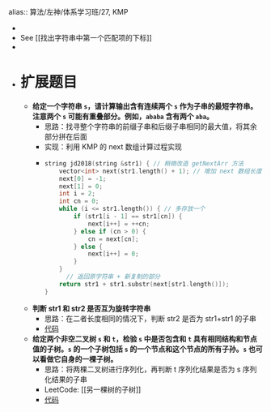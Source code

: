 alias:: 算法/左神/体系学习班/27, KMP

-
- See [[找出字符串中第一个匹配项的下标]]
-
- # 扩展题目
	- **给定一个字符串 `s`，请计算输出含有连续两个 `s` 作为子串的最短字符串。注意两个 `s` 可能有重叠部分。例如，`ababa` 含有两个 `aba`。**
		- 思路：找寻整个字符串的前缀子串和后缀子串相同的最大值，将其余部分拼在后面
		- 实现：利用 KMP 的 next 数组计算过程实现
		- ```cpp
		  string jd2018(string &str1) { // 稍微改造 getNextArr 方法
		      vector<int> next(str1.length() + 1); // 增加 next 数组长度
		      next[0] = -1;
		      next[1] = 0;
		      int i = 2;
		      int cn = 0;
		      while (i <= str1.length()) { // 多存放一个
		          if (str1[i - 1] == str1[cn]) {
		              next[i++] = ++cn;
		          } else if (cn > 0) {
		              cn = next[cn];
		          } else {
		              next[i++] = 0;
		          }
		      }
		    	// 返回原字符串 + 新复制的部分
		      return str1 + str1.substr(next[str1.length()]);
		  }
		  ```
	- **判断 str1 和 str2 是否互为旋转字符串**
		- 思路：在二者长度相同的情况下，判断 str2 是否为 str1+str1 的子串
		- [代码](https://github.com/algorithmzuo/algorithmbasic2020/blob/master/src/class27/Code03_IsRotation.java)
	- **给定两个非空二叉树 `s` 和 `t`，检验 `s` 中是否包含和 `t` 具有相同结构和节点值的子树。`s` 的一个子树包括 `s` 的一个节点和这个节点的所有子孙。`s` 也可以看做它自身的一棵子树。**
		- 思路：将两棵二叉树进行序列化，再判断 t 序列化结果是否为 s 序列化结果的子串
		- LeetCode: [[另一棵树的子树]]
		- [代码](https://leetcode.cn/problems/subtree-of-another-tree/)